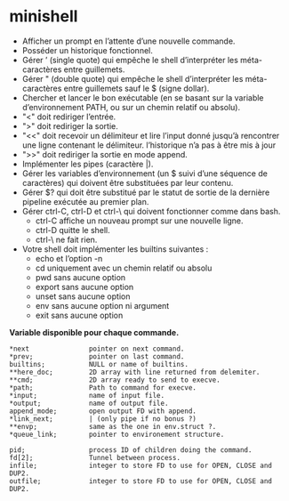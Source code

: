 # minishell

- Afficher un prompt en l’attente d’une nouvelle commande.
- Posséder un historique fonctionnel.
- Gérer ’ (single quote) qui empêche le shell d’interpréter les 				 	méta-caractères entre guillemets.
- Gérer " (double quote) qui empêche le shell d’interpréter les 					méta-caractères entre guillemets sauf le $ (signe 	dollar).
- Chercher et lancer le bon exécutable (en se basant sur la variable 				d’environnement PATH, ou sur un chemin relatif ou absolu).
- "<" doit rediriger l’entrée.
- ">" doit rediriger la sortie.
- "<<" doit recevoir un délimiteur et lire l’input donné jusqu’à rencontrer une 		ligne contenant le délimiteur. l’historique n’a pas à être mis à jour
- ">>" doit rediriger la sortie en mode append.
- Implémenter les pipes (caractère |).
- Gérer les variables d’environnement (un $ suivi d’une séquence de caractères) 	qui doivent être substituées par leur contenu.
- Gérer $? qui doit être substitué par le statut de sortie de la dernière 			pipeline exécutée au premier plan.
- Gérer ctrl-C, ctrl-D et ctrl-\ qui doivent fonctionner comme dans bash.
	- ctrl-C affiche un nouveau prompt sur une nouvelle ligne.
	- ctrl-D quitte le shell.
	- ctrl-\ ne fait rien.
- Votre shell doit implémenter les builtins suivantes :
	- echo et l’option -n
	- cd uniquement avec un chemin relatif ou absolu
	- pwd sans aucune option
	- export sans aucune option
	- unset sans aucune option
	- env sans aucune option ni argument
	- exit sans aucune option

**Variable disponible pour chaque commande.**

	*next				pointer on next command.
	*prev;				pointer on last command.
	builtins;			NULL or name of builtins.
	**here_doc;			2D array with line returned from delemiter.
	**cmd;				2D array ready to send to execve.
	*path;				Path to command for execve.
	*input;				name of input file.
	*output;			name of output file.
	append_mode;		open output FD with append.
	*link_next;			| (only pipe if no bonus ?)
	**envp;				same as the one in env.struct ?.
	*queue_link;		pointer to environement structure.

	pid;				process ID of children doing the command.
	fd[2];				Tunnel between process.
	infile;				integer to store FD to use for OPEN, CLOSE and DUP2.
	outfile;			integer to store FD to use for OPEN, CLOSE and DUP2.

